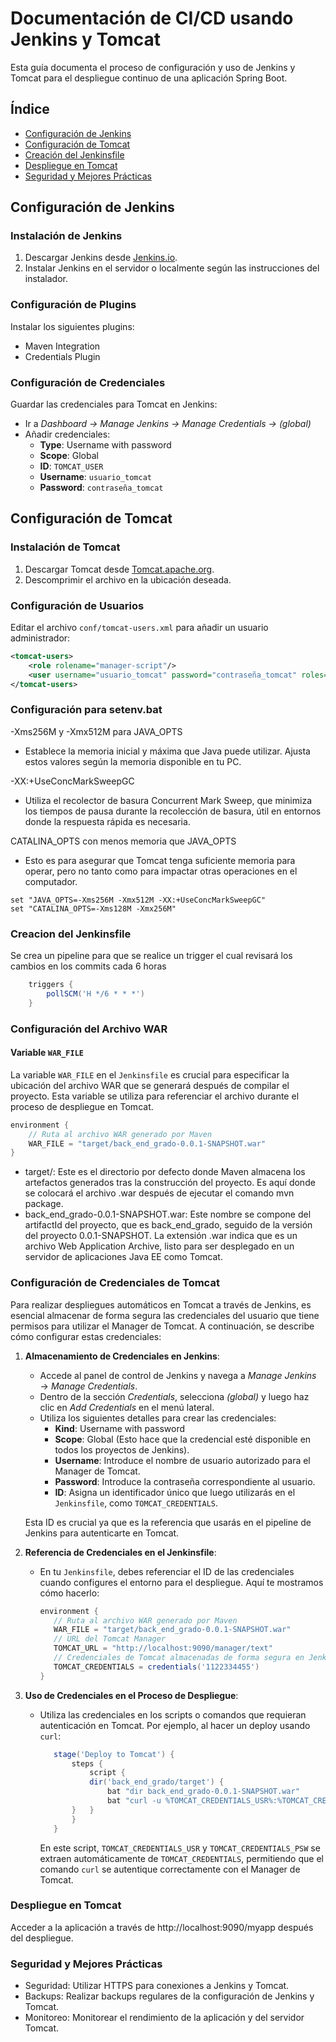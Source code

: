 # Documentación de CI/CD usando Jenkins y Tomcat

Esta guía documenta el proceso de configuración y uso de Jenkins y Tomcat para el despliegue continuo de una aplicación Spring Boot.

## Índice

- [Configuración de Jenkins](#configuración-de-jenkins)
- [Configuración de Tomcat](#configuración-de-tomcat)
- [Creación del Jenkinsfile](#creación-del-jenkinsfile)
- [Despliegue en Tomcat](#despliegue-en-tomcat)
- [Seguridad y Mejores Prácticas](#seguridad-y-mejores-prácticas)

## Configuración de Jenkins

### Instalación de Jenkins

1. Descargar Jenkins desde [Jenkins.io](https://jenkins.io/download/).
2. Instalar Jenkins en el servidor o localmente según las instrucciones del instalador.

### Configuración de Plugins

Instalar los siguientes plugins:

- Maven Integration
- Credentials Plugin

### Configuración de Credenciales

Guardar las credenciales para Tomcat en Jenkins:

- Ir a _Dashboard → Manage Jenkins → Manage Credentials → (global)_
- Añadir credenciales:
  - **Type**: Username with password
  - **Scope**: Global
  - **ID**: `TOMCAT_USER`
  - **Username**: `usuario_tomcat`
  - **Password**: `contraseña_tomcat`

## Configuración de Tomcat

### Instalación de Tomcat

1. Descargar Tomcat desde [Tomcat.apache.org](https://tomcat.apache.org/download-90.cgi).
2. Descomprimir el archivo en la ubicación deseada.

### Configuración de Usuarios

Editar el archivo `conf/tomcat-users.xml` para añadir un usuario administrador:

```xml
<tomcat-users>
    <role rolename="manager-script"/>
    <user username="usuario_tomcat" password="contraseña_tomcat" roles="manager-script"/>
</tomcat-users>
```

### Configuración para setenv.bat

-Xms256M y -Xmx512M para JAVA_OPTS

- Establece la memoria inicial y máxima que Java puede utilizar. Ajusta estos valores según la memoria disponible en tu PC.

-XX:+UseConcMarkSweepGC

- Utiliza el recolector de basura Concurrent Mark Sweep, que minimiza los tiempos de pausa durante la recolección de basura, útil en entornos donde la respuesta rápida es necesaria.

CATALINA_OPTS con menos memoria que JAVA_OPTS

- Esto es para asegurar que Tomcat tenga suficiente memoria para operar, pero no tanto como para impactar otras operaciones en el computador.

```
set "JAVA_OPTS=-Xms256M -Xmx512M -XX:+UseConcMarkSweepGC"
set "CATALINA_OPTS=-Xms128M -Xmx256M"
```

### Creacion del Jenkinsfile

Se crea un pipeline para que se realice un trigger el cual revisará los cambios en los commits cada 6 horas

```groovy
    triggers {
        pollSCM('H */6 * * *')
    }
```

### Configuración del Archivo WAR

#### Variable `WAR_FILE`

La variable `WAR_FILE` en el `Jenkinsfile` es crucial para especificar la ubicación del archivo WAR que se generará después de compilar el proyecto. Esta variable se utiliza para referenciar el archivo durante el proceso de despliegue en Tomcat.

```groovy
environment {
    // Ruta al archivo WAR generado por Maven
    WAR_FILE = "target/back_end_grado-0.0.1-SNAPSHOT.war"
}
```

- target/: Este es el directorio por defecto donde Maven almacena los artefactos generados tras la construcción del proyecto. Es aquí donde se colocará el archivo .war después de ejecutar el comando mvn package.
- back_end_grado-0.0.1-SNAPSHOT.war: Este nombre se compone del artifactId del proyecto, que es back_end_grado, seguido de la versión del proyecto 0.0.1-SNAPSHOT. La extensión .war indica que es un archivo Web Application Archive, listo para ser desplegado en un servidor de aplicaciones Java EE como Tomcat.

### Configuración de Credenciales de Tomcat

Para realizar despliegues automáticos en Tomcat a través de Jenkins, es esencial almacenar de forma segura las credenciales del usuario que tiene permisos para utilizar el Manager de Tomcat. A continuación, se describe cómo configurar estas credenciales:

1. **Almacenamiento de Credenciales en Jenkins**:

   - Accede al panel de control de Jenkins y navega a _Manage Jenkins_ → _Manage Credentials_.
   - Dentro de la sección _Credentials_, selecciona _(global)_ y luego haz clic en _Add Credentials_ en el menú lateral.
   - Utiliza los siguientes detalles para crear las credenciales:
     - **Kind**: Username with password
     - **Scope**: Global (Esto hace que la credencial esté disponible en todos los proyectos de Jenkins).
     - **Username**: Introduce el nombre de usuario autorizado para el Manager de Tomcat.
     - **Password**: Introduce la contraseña correspondiente al usuario.
     - **ID**: Asigna un identificador único que luego utilizarás en el `Jenkinsfile`, como `TOMCAT_CREDENTIALS`.

   Esta ID es crucial ya que es la referencia que usarás en el pipeline de Jenkins para autenticarte en Tomcat.

2. **Referencia de Credenciales en el Jenkinsfile**:

   - En tu `Jenkinsfile`, debes referenciar el ID de las credenciales cuando configures el entorno para el despliegue. Aquí te mostramos cómo hacerlo:

     ```groovy
     environment {
        // Ruta al archivo WAR generado por Maven
        WAR_FILE = "target/back_end_grado-0.0.1-SNAPSHOT.war"
        // URL del Tomcat Manager
        TOMCAT_URL = "http://localhost:9090/manager/text"
        // Credenciales de Tomcat almacenadas de forma segura en Jenkins
        TOMCAT_CREDENTIALS = credentials('1122334455')
     }
     ```

3. **Uso de Credenciales en el Proceso de Despliegue**:

   - Utiliza las credenciales en los scripts o comandos que requieran autenticación en Tomcat. Por ejemplo, al hacer un deploy usando `curl`:

     ```groovy
        stage('Deploy to Tomcat') {
            steps {
                script {
                dir('back_end_grado/target') {
                    bat "dir back_end_grado-0.0.1-SNAPSHOT.war"
                    bat "curl -u %TOMCAT_CREDENTIALS_USR%:%TOMCAT_CREDENTIALS_PSW% --upload-file back_end_grado-0.0.1-SNAPSHOT.war \"%TOMCAT_URL%/deploy?path=/back_end_grado&update=true\""
            }   }
            }
        }
     ```

     En este script, `TOMCAT_CREDENTIALS_USR` y `TOMCAT_CREDENTIALS_PSW` se extraen automáticamente de `TOMCAT_CREDENTIALS`, permitiendo que el comando `curl` se autentique correctamente con el Manager de Tomcat.

### Despliegue en Tomcat

Acceder a la aplicación a través de http://localhost:9090/myapp después del despliegue.

### Seguridad y Mejores Prácticas

- Seguridad: Utilizar HTTPS para conexiones a Jenkins y Tomcat.
- Backups: Realizar backups regulares de la configuración de Jenkins y Tomcat.
- Monitoreo: Monitorear el rendimiento de la aplicación y del servidor Tomcat.
